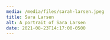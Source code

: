 ```yaml
---
media: /media/files/sarah-larsen.jpeg
title: Sara Larsen
alt: A portrait of Sara Larsen
date: 2021-08-23T14:17:00-0500
---
```

